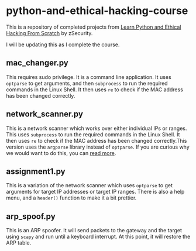 # python-and-ethical-hacking-course
This is a repository of completed projects from [Learn Python and Ethical Hacking From Scratch](https://www.udemy.com/course/learn-python-and-ethical-hacking-from-scratch/) by zSecurity.

I will be updating this as I complete the course. 

## mac_changer.py
This requires sudo privilege. It is a command line application. It uses `optparse` to get arguments, and then `subprocess` to run the required commands in the Linux Shell. It then uses `re` to check if the MAC address has been changed correctly. 

##  network_scanner.py 
This is a network scanner which works over either individual IPs or ranges. This uses `subprocess` to run the required commands in the Linux Shell. It then uses `re` to check if the MAC address has been changed correctly.This version uses the `argparse` library instead of `optparse`. If you are curious why we would want to do this, you can [read more](https://stackoverflow.com/questions/3217673/why-use-argparse-rather-than-optparse). 

## assignment1.py
This is a variation of the network scanner which uses `optparse` to get arguments for target IP addresses or target IP ranges. There is also a help menu, and a `header()` function to make it a bit prettier. 

## arp_spoof.py
This is an ARP spoofer. It will send packets to the gateway and the target using `scapy` and run until a keyboard interrupt. At this point, it will restore the ARP table.

